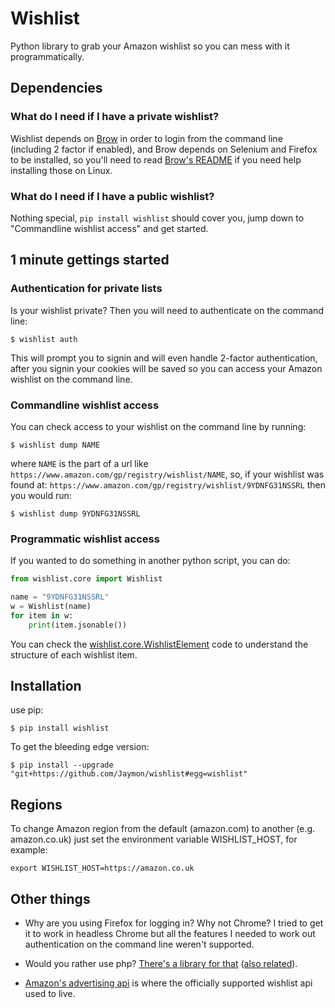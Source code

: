 # Wishlist

Python library to grab your Amazon wishlist so you can mess with it programmatically.


## Dependencies

### What do I need if I have a private wishlist?

Wishlist depends on [Brow](https://github.com/Jaymon/brow) in order to login from the command line (including 2 factor if enabled), and Brow depends on Selenium and Firefox to be installed, so you'll need to read [Brow's README](https://github.com/Jaymon/brow/blob/master/README.md) if you need help installing those on Linux.


### What do I need if I have a public wishlist?

Nothing special, `pip install wishlist` should cover you, jump down to "Commandline wishlist access" and get started.

## 1 minute gettings started


### Authentication for private lists

Is your wishlist private? Then you will need to authenticate on the command line:

    $ wishlist auth

This will prompt you to signin and will even handle 2-factor authentication, after you signin your cookies will be saved so you can access your Amazon wishlist on the command line.


### Commandline wishlist access

You can check access to your wishlist on the command line by running:

    $ wishlist dump NAME

where `NAME` is the part of a url like `https://www.amazon.com/gp/registry/wishlist/NAME`, so, if your wishlist was found at: `https://www.amazon.com/gp/registry/wishlist/9YDNFG31NSSRL` then you would run:

    $ wishlist dump 9YDNFG31NSSRL


### Programmatic wishlist access

If you wanted to do something in another python script, you can do:

```python
from wishlist.core import Wishlist

name = "9YDNFG31NSSRL"
w = Wishlist(name)
for item in w:
    print(item.jsonable())
```

You can check the [wishlist.core.WishlistElement](https://github.com/Jaymon/wishlist/blob/master/wishlist/core.py) code to understand the structure of each wishlist item.


## Installation

use pip:

    $ pip install wishlist

To get the bleeding edge version:

    $ pip install --upgrade "git+https://github.com/Jaymon/wishlist#egg=wishlist"


## Regions

To change Amazon region from the default (amazon.com) to another (e.g. amazon.co.uk) just set the environment variable WISHLIST_HOST, for example:

```
export WISHLIST_HOST=https://amazon.co.uk
```


## Other things

* Why are you using Firefox for logging in? Why not Chrome? I tried to get it to work in headless Chrome but all the features I needed to work out authentication on the command line weren't supported.

* Would you rather use php? [There's a library for that](https://github.com/doitlikejustin/amazon-wish-lister) ([also related](https://shkspr.mobi/blog/2015/11/an-api-for-amazon-wishlists/)).

* [Amazon's advertising api](http://docs.aws.amazon.com/AWSECommerceService/latest/DG/Welcome.html) is where the officially supported wishlist api used to live.

